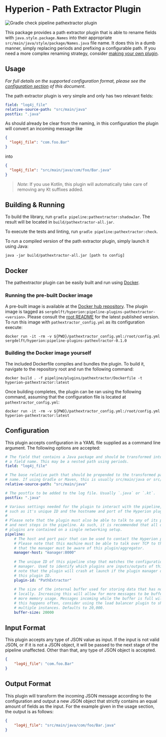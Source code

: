 # Hyperion - Path Extractor Plugin

![Gradle check pipeline pathextractor plugin](https://github.com/SERG-Delft/hyperion/workflows/Gradle%20check%20pipeline%20pathextractor%20plugin/badge.svg)

This package provides a path extractor plugin that is able to rename fields with `java.style.package.Names` into their appropriate `src/main/java/style/package/Names.java` file name. It does this in a dumb manner, simply replacing periods and prefixing a configurable path. If you need a more complex renaming strategy, consider [making your own plugin](/docs/writing-java-kotlin-plugin.md). 

## Usage

_For full details on the supported configuration format, please see the [configuration section](#Configuration) of this document_.

The path extractor plugin is very simple and only has two relevant fields:

```yaml
field: "log4j_file"
relative-source-path: "src/main/java"
postfix: ".java"
```

As should already be clear from the naming, in this configuration the plugin will convert an incoming message like

```json
{
  "log4j_file": "com.foo.Bar"
}
```

into

```json
{
  "log4j_file": "src/main/java/com/foo/Bar.java"
}
```

> *Note*: If you use Kotlin, this plugin will automatically take care of removing any Kt suffixes added.

## Building & Running

To build the library, run `gradle pipeline:pathextractor:shadowJar`. The result will be located in `build/pathextractor-all.jar`.

To execute the tests and linting, run `gradle pipeline:pathextractor:check`.

To run a compiled version of the path extractor plugin, simply launch it using Java:

```shell script
java -jar build/pathextractor-all.jar [path to config]
```

## Docker
The pathextractor plugin can be easily built and run using [Docker](https://www.docker.com/). 

### Running the pre-built Docker image
A pre-built image is available at the [Docker hub repository](https://hub.docker.com/r/sergdelft/hyperion).
The plugin image is tagged as `sergdelft/hyperion:pipeline-plugins-pathextractor-<version>`. Please consult the [root README](/README.md) for the latest published version.
To run this image with `pathextractor_config.yml` as its configuration execute:
```shell script
docker run -it -rm -v ${PWD}/pathextractor_config.yml:/root/config.yml sergdelft/hyperion:pipeline-plugins-pathextractor-0.1.0
```

### Building the Docker image yourself
The included Dockerfile compiles and bundles the plugin. 
To build it, navigate to the repository root and run the following command:

```shell script
docker build . -f pipeline/plugins/pathextractor/Dockerfile -t hyperion-pathextractor:latest
```

Once building completes, the plugin can be ran using the following command, 
assuming that the configuration file is located at `pathextractor_config.yml`:

```shell script
docker run -it -rm -v ${PWD}/pathextractor_config.yml:/root/config.yml hyperion-pathextractor:latest
```

## Configuration

This plugin accepts configuration in a YAML file supplied as a command line argument. The following options are accepted:

```yaml
# The field that contains a Java package and should be transformed into
# a field name. This may be a nested path using periods.
field: "log4j_file"

# The base relative path that should be prepended to the transformed package
# name. If using Gradle or Maven, this is usually src/main/java or src/main/kotlin.
relative-source-path: "src/main/java"

# The postfix to be added to the log file. Usually `.java` or `.kt`.
postfix: ".java"

# Various settings needed for the plugin to interact with the pipeline,
# such as it's unique ID and the hostname and port of the Hyperion plugin manager.
# 
# Please note that the plugin must also be able to talk to any of its previous
# and next steps in the pipeline. As such, it is recommended that all of the 
# plugins are contained on a single networking setup.
pipeline:
    # The host and port pair that can be used to contact the Hyperion plugin manager.
    # Please note that this machine must be able to talk over TCP to the manager and
    # that the manager must be aware of this plugin/aggregator.
    manager-host: "manager:8000"
  
    # The unique ID of this pipeline step that matches the configuration of the plugin
    # manager. Used to identify which plugins are inputs/outputs of this step. Please
    # note that the plugin will crash at launch if the plugin manager does not recognize
    # this plugin ID.
    plugin-id: "PathExtractor"
  
    # The size of the internal buffer used for storing data that has not yet been processed
    # locally. Increasing this will allow for more messages to be buffered, at the cost of
    # more memory usage. Messages incoming while the buffer is full will be thrown away. If
    # this happens often, consider using the load balancer plugin to shard this plugin across
    # multiple instances. Defaults to 20,000.
    buffer-size: 20000
```

## Input Format

This plugin accepts any type of JSON value as input. If the input is not valid JSON, or if it is not a JSON object, it will be passed to the next stage of the pipeline unaffected. Other than that, any type of JSON object is accepted.

```json
{
    "log4j_file": "com.foo.Bar"
}
```

## Output Format

This plugin will transform the incoming JSON message according to the configuration and output a new JSON object that strictly contains an equal amount of fields as the input. For the example given in the usage section, the output is as follows:

```json
{
    "log4j_file": "src/main/java/com/foo/Bar.java"
}
```
